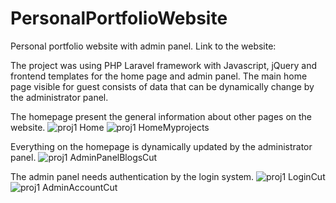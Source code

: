 # PersonalPortfolioWebsite
Personal portfolio website with admin panel.
Link to the website: 

The project was using PHP Laravel framework with Javascript, jQuery and frontend templates for the home page and admin panel. 
The main home page visible for guest consists of data that can be dynamically change by the administrator panel.

The homepage present the general information about other pages on the website.
![proj1 Home](https://github.com/bartosznurowski/PersonalPortfolioWebsite/assets/105807818/6b826717-205c-4a1f-ba1d-7fe6b8bb5da2)
![proj1 HomeMyprojects](https://github.com/bartosznurowski/PersonalPortfolioWebsite/assets/105807818/3f30921f-54f9-42e0-abc0-8143916f1528)

Everything on the homepage is dynamically updated by the administrator panel.
![proj1 AdminPanelBlogsCut](https://github.com/bartosznurowski/PersonalPortfolioWebsite/assets/105807818/24290e0a-1cbe-48ae-a2b1-94de97f29241)

The admin panel needs authentication by the login system.
![proj1 LoginCut](https://github.com/bartosznurowski/PersonalPortfolioWebsite/assets/105807818/78e6da8a-87cb-4aab-81b9-9271cc8c7c4f)
![proj1 AdminAccountCut](https://github.com/bartosznurowski/PersonalPortfolioWebsite/assets/105807818/49d08226-dedb-4221-8a44-f9a27688371a)
